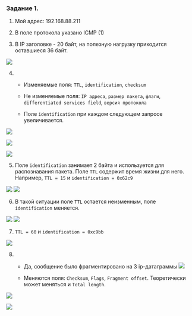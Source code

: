 ### Задание 1.

1. Мой адрес: 192.168.88.211

2. В поле протокола указано ICMP (1)

3. В IP заголовке - 20 байт, на полезную нагрузку приходится оставшиеся 36 байт.

![](imgs/lab10_0.jpg)

4.  * Изменяемые поля: `TTL`, `identification`, `checksum`
    *  Не изменяемые поля: `IP адреса`, `размер пакета`, `флаги`, 
       `differentiated services field`, `версия протокола`
       
    * Поле `identification` при каждом следующем запросе увеличивается.
    
![](imgs/lab10_1.jpg)

![](imgs/lab10_2.jpg)

![](imgs/lab10_3.jpg)

5. Поле `identification` занимает 2 байта и используется для распознавания пакета.
Поле `TTL` содержит время жизни для него. Например, `TTL = 15` и `identification = 0x62c9`
   
![](imgs/lab10_4.jpg)
![](imgs/lab10_5.jpg)

6. В такой ситуации поле `TTL` остается неизменным, поле `identification` меняется.

![](imgs/lab10_6.jpg)
![](imgs/lab10_7.jpg)

7. `TTL = 60` и `identification = 0xc9bb`

![](imgs/lab10_8.jpg)

8. * Да, сообщение было фрагментировано на 3 ip-датаграммы
![](imgs/lab10_9.jpg)

   * Меняются поля: `Checksum`, `Flags`, `Fragment offset`. Теоретически может меняться и `Total length`.
    
![](imgs/lab10_10.jpg)

![](imgs/lab10_11.jpg)

